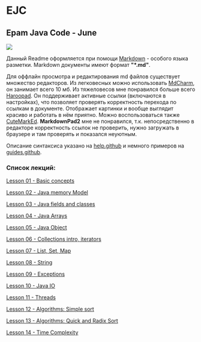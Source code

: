 # EJC
## Epam Java Code - June
![](https://pp.userapi.com/c629522/v629522699/3d626/UhMsJ2n2NTo.jpg)

Данный Readme оформляется при помощи [Markdown](https://ru.wikipedia.org/wiki/Markdown) - особого языка разметки. Markdown документы имеют формат **"*.md"**.

Для оффлайн просмотра и редактирования md файлов существует множество редакторов. Из легковесных можно использовать [MdCharm](https://github.com/zhangshine/MdCharm/releases), он занимает всего 10 мб.
Из тяжеловесов мне понравился больше всего [Haroopad](http://pad.haroopress.com/user.html). Он поддерживает активные ссылки (включаются в настройках), что позволяет проверять корректность перехода по ссылкам в документе. Отображает картинки и вообще выглядит красиво и работать в нём приятно. Можно воспользоваться также [CuteMarkEd]( https://cloose.github.io/CuteMarkEd).
**MarkdownPad2** мне не понравился, т.к. непосредственно в редакторе корректность ссылок не проверить, нужно загружать в браузере и там проверять и показался неуютным.

Описание синтаксиса указано на [help.github](https://help.github.com/articles/basic-writing-and-formatting-syntax/) и немного примеров на [guides.github](https://guides.github.com/features/mastering-markdown/).

### Список лекций:
[Lesson 01 - Basic concepts](./doc/lesson1.md)

[Lesson 02 - Java memory Model](./doc/lesson2.md)

[Lesson 03 - Java fields and classes](./doc/lesson3.md)

[Lesson 04 - Java Arrays](./doc/lesson4.md)

[Lesson 05 - Java Object](./doc/lesson5.md)

[Lesson 06 - Collections intro, iterators](./doc/lesson6.md)

[Lesson 07 - List, Set, Map](./doc/lesson7.md)

[Lesson 08 - String](./doc/lesson8.md)

[Lesson 09 - Exceptions](./doc/lesson9.md)

[Lesson 10 - Java IO](./doc/lesson10.md)

[Lesson 11 - Threads](./doc/lesson11.md)

[Lesson 12 - Algorithms: Simple sort](./doc/lesson12.md)

[Lesson 13 - Algorithms: Quick and Radix Sort](./doc/lesson13.md)

[Lesson 14 - Time Complexity](./doc/lesson14.md)